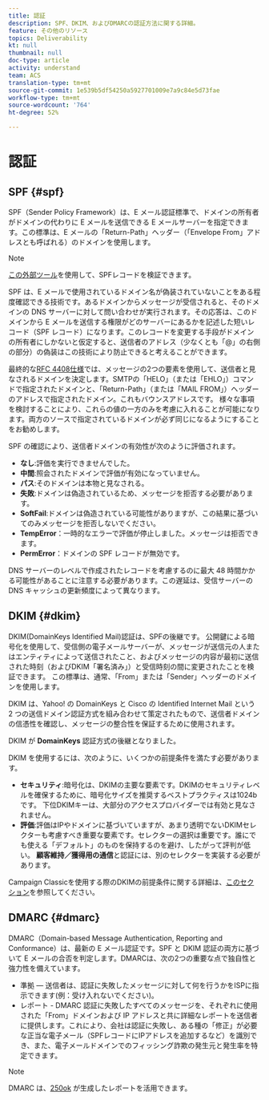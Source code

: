 ```yaml
---
title: 認証
description: SPF、DKIM、およびDMARCの認証方法に関する詳細。
feature: その他のリソース
topics: Deliverability
kt: null
thumbnail: null
doc-type: article
activity: understand
team: ACS
translation-type: tm+mt
source-git-commit: 1e539b5df54250a5927701009e7a9c84e5d73fae
workflow-type: tm+mt
source-wordcount: '764'
ht-degree: 52%

---
```



# 認証

## SPF {#spf}

SPF（Sender Policy Framework）は、E メール認証標準で、ドメインの所有者がドメインの代わりに E メールを送信できる E メールサーバーを指定できます。この標準は、E メールの「Return-Path」ヘッダー（「Envelope From」アドレスとも呼ばれる）のドメインを使用します。

>[!NOTE]
>
>[この外部ツール](https://www.kitterman.com/spf/validate.html)を使用して、SPFレコードを検証できます。

SPF は、E メールで使用されているドメイン名が偽装されていないことをある程度確認できる技術です。あるドメインからメッセージが受信されると、そのドメインの DNS サーバーに対して問い合わせが実行されます。その応答は、このドメインから E メールを送信する権限がどのサーバーにあるかを記述した短いレコード（SPF レコード）になります。このレコードを変更する手段がドメインの所有者にしかないと仮定すると、送信者のアドレス（少なくとも「@」の右側の部分）の偽装はこの技術により防止できると考えることができます。

最終的な[RFC 4408仕様](https://www.rfc-editor.org/info/rfc4408)では、メッセージの2つの要素を使用して、送信者と見なされるドメインを決定します。SMTPの「HELO」（または「EHLO」）コマンドで指定されたドメインと、「Return-Path」（または「MAIL FROM」）ヘッダーのアドレスで指定されたドメイン。これもバウンスアドレスです。 様々な事項を検討することにより、これらの値の一方のみを考慮に入れることが可能になります。両方のソースで指定されているドメインが必ず同じになるようにすることをお勧めします。

SPF の確認により、送信者ドメインの有効性が次のように評価されます。

* **なし**:評価を実行できませんでした。
* **中間**:照会されたドメインで評価が有効になっていません。
* **パス**:そのドメインは本物と見なされる。
* **失敗**:ドメインは偽造されているため、メッセージを拒否する必要があります。
* **SoftFail**:ドメインは偽造されている可能性がありますが、この結果に基づいてのみメッセージを拒否しないでください。
* **TempError**：一時的なエラーで評価が停止しました。メッセージは拒否できます。
* **PermError**：ドメインの SPF レコードが無効です。

DNS サーバーのレベルで作成されたレコードを考慮するのに最大 48 時間かかる可能性があることに注意する必要があります。この遅延は、受信サーバーの DNS キャッシュの更新頻度によって異なります。

## DKIM {#dkim}

DKIM(DomainKeys Identified Mail)認証は、SPFの後継です。 公開鍵による暗号化を使用して、受信側の電子メールサーバーが、メッセージが送信元の人またはエンティティによって送信されたこと、およびメッセージの内容が最初に送信された時刻（およびDKIM「署名済み」）と受信時刻の間に変更されたことを検証できます。 この標準は、通常、「From」または「Sender」ヘッダーのドメインを使用します。

DKIM は、Yahoo! の DomainKeys と Cisco の Identified Internet Mail という 2 つの送信ドメイン認証方式を組み合わせて策定されたもので、送信者ドメインの信憑性を確認し、メッセージの整合性を保証するために使用されます。

DKIM が **DomainKeys** 認証方式の後継となりました。

DKIM を使用するには、次のように、いくつかの前提条件を満たす必要があります。

* **セキュリティ**:暗号化は、DKIMの主要な要素です。DKIMのセキュリティレベルを確保するために、暗号化サイズを推奨するベストプラクティスは1024bです。 下位DKIMキーは、大部分のアクセスプロバイダーでは有効と見なされません。
* **評価**:評価はIPやドメインに基づいていますが、あまり透明でないDKIMセレクターも考慮すべき重要な要素です。セレクターの選択は重要です。誰にでも使える「デフォルト」のものを保持するのを避け、したがって評判が低い。 **顧客維持／獲得用の通信**&#x200B;と認証には、別のセレクターを実装する必要があります。

Campaign Classicを使用する際のDKIMの前提条件に関する詳細は、[このセクション](/help/additional-resources/acc-technical-recommendations.md#dkim-acc)を参照してください。

## DMARC {#dmarc}

DMARC（Domain-based Message Authentication, Reporting and Conformance）は、最新の E メール認証です。SPF と DKIM 認証の両方に基づいて E メールの合否を判定します。DMARCは、次の2つの重要な点で独自性と強力性を備えています。

* 準拠 — 送信者は、認証に失敗したメッセージに対して何を行うかをISPに指示できます(例：受け入れないでください)。
* レポート - DMARC 認証に失敗したすべてのメッセージを、それぞれに使用された「From」ドメインおよび IP アドレスと共に詳細なレポートを送信者に提供します。これにより、会社は認証に失敗し、ある種の「修正」が必要な正当な電子メール（SPFレコードにIPアドレスを追加するなど）を識別でき、また、電子メールドメインでのフィッシング詐欺の発生元と発生率を特定できます。

>[!NOTE]
>
>DMARC は、[250ok](https://250ok.com/) が生成したレポートを活用できます。
